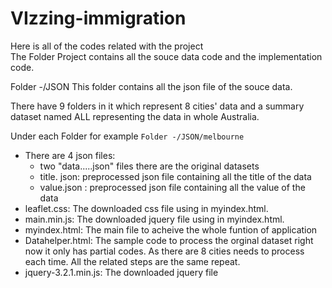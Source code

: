 # VIzzing-immigration
Here is all of the codes related with the project    
The Folder Project contains all the souce data code and the implementation code.

Folder -/JSON
This folder contains all the json file of the souce data.  

There have 9 folders in it which represent 8 cities' data and a summary dataset named ALL representing the data in whole Australia.  

Under each Folder for example `Folder -/JSON/melbourne`
* There are 4 json files:   
    *  two "data.....json" files there are the original datasets 
    *  title. json: preprocessed json file containing all the title of the data
    *  value.json : preprocessed json file containing all the value of the data
* leaflet.css: The downloaded css file using in myindex.html.
* main.min.js: The downloaded jquery file using in myindex.html.
* myindex.html: The main file to acheive the whole funtion of application
* Datahelper.html: The sample code to process the orginal dataset right now it only has partial codes. As there are 8 cities needs to   process each time. All the related steps are the same repeat. 
* jquery-3.2.1.min.js: The downloaded jquery file
